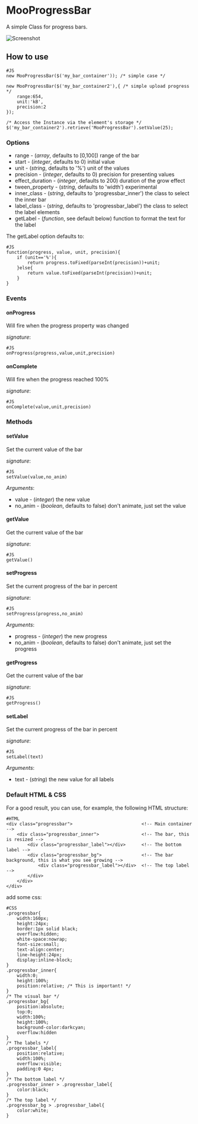 MooProgressBar
==============

A simple Class for progress bars.

![Screenshot](http://fabian.dillmeier.de/demos/MooProgressBar/screenshot.png)

How to use
----------


    #JS
    new MooProgressBar($('my_bar_container')); /* simple case */

    new MooProgressBar($('my_bar_container2'),{ /* simple upload progress */
        range:654,
        unit:'kB',
        precision:2
    });

    /* Access the Instance via the element's storage */
    $('my_bar_container2').retrieve('MooProgressBar').setValue(25);



### Options

- range - (*array*, defaults to [0,100]) range of the bar
- start - (*integer*, defaults to 0)  initial value
- unit - (*string*, defaults to '%')  unit of the values
- precision - (*integer*, defaults to 0)  precision for presenting values
- effect_duration - (*integer*, defaults to 200)  duration of the grow effect
- tween_property - (*string*, defaults to 'width')  experimental
- inner_class - (*string*, defaults to 'progressbar_inner')  the class to select the inner bar
- label_class - (*string*, defaults to 'progressbar_label')  the class to select the label elements
- getLabel - (*function*, see default below) function to format the text for the label

The getLabel option defaults to:

    #JS
    function(progress, value, unit, precision){
        if (unit=='%'){
            return progress.toFixed(parseInt(precision))+unit;
        }else{
            return value.toFixed(parseInt(precision))+unit;
        }
    }



### Events

#### onProgress

Will fire when the progress property was changed

*signature*:

    #JS
    onProgress(progress,value,unit,precision)


#### onComplete

Will fire when the progress reached 100%

*signature*:

    #JS
    onComplete(value,unit,precision)




### Methods

#### setValue

Set the current value of the bar

*signature*:

    #JS
    setValue(value,no_anim)

*Arguments*:

- value - (*integer*) the new value
- no_anim - (*boolean*, defaults to false) don't animate, just set the value

#### getValue

Get the current value of the bar

*signature*:

    #JS
    getValue()

#### setProgress

Set the current progress of the bar in percent

*signature*:

    #JS
    setProgress(progress,no_anim)

*Arguments*:

- progress - (*integer*) the new progress
- no_anim - (*boolean*, defaults to false) don't animate, just set the progress


#### getProgress
Get the current value of the bar

*signature*:

    #JS
    getProgress()

#### setLabel

Set the current progress of the bar in percent

*signature*:

    #JS
    setLabel(text)

*Arguments*:

- text - (*string*) the new value for all labels




### Default HTML & CSS

For a good result, you can use, for example, the following HTML structure:

    #HTML
    <div class="progressbar">                          <!-- Main container -->
        <div class="progressbar_inner">                <!-- The bar, this is resized -->
            <div class="progressbar_label"></div>      <!-- The bottom label -->
            <div class="progressbar_bg">               <!-- The bar background, this is what you see growing -->
                <div class="progressbar_label"></div>  <!-- The top label -->
            </div>
        </div>
    </div>

add some css:

    #CSS
    .progressbar{
        width:160px;
        height:24px;
        border:1px solid black;
        overflow:hidden;
        white-space:nowrap;
        font-size:small;
        text-align:center;
        line-height:24px;
        display:inline-block;
    }
    .progressbar_inner{
        width:0;
        height:100%;
        position:relative; /* This is important! */
    }
    /* The visual bar */
    .progressbar_bg{
        position:absolute;
        top:0;
        width:100%;
        height:100%;
        background-color:darkcyan;
        overflow:hidden
    }
    /* The labels */
    .progressbar_label{
        position:relative;
        width:100%;
        overflow:visible;
        padding:0 4px;
    }
    /* The bottom label */
    .progressbar_inner > .progressbar_label{
        color:black;
    }
    /* The top label */
    .progressbar_bg > .progressbar_label{
        color:white;
    }
